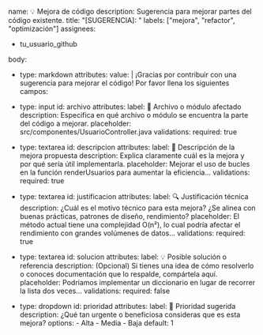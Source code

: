 name: 💡 Mejora de código
description: Sugerencia para mejorar partes del código existente.
title: "[SUGERENCIA]: "
labels: ["mejora", "refactor", "optimización"]
assignees:
  - tu_usuario_github

body:
  - type: markdown
    attributes:
      value: |
        ¡Gracias por contribuir con una sugerencia para mejorar el código! Por favor llena los siguientes campos:

  - type: input
    id: archivo
    attributes:
      label: 📁 Archivo o módulo afectado
      description: Especifica en qué archivo o módulo se encuentra la parte del código a mejorar.
      placeholder: src/componentes/UsuarioController.java
    validations:
      required: true

  - type: textarea
    id: descripcion
    attributes:
      label: 📝 Descripción de la mejora propuesta
      description: Explica claramente cuál es la mejora y por qué sería útil implementarla.
      placeholder: Mejorar el uso de bucles en la función renderUsuarios para aumentar la eficiencia...
    validations:
      required: true

  - type: textarea
    id: justificacion
    attributes:
      label: 🔍 Justificación técnica
      description: ¿Cuál es el motivo técnico para esta mejora? ¿Se alinea con buenas prácticas, patrones de diseño, rendimiento?
      placeholder: El método actual tiene una complejidad O(n²), lo cual podría afectar el rendimiento con grandes volúmenes de datos...
    validations:
      required: true

  - type: textarea
    id: solucion
    attributes:
      label: 💡 Posible solución o referencia
      description: (Opcional) Si tienes una idea de cómo resolverlo o conoces documentación que lo respalde, compártela aquí.
      placeholder: Podríamos implementar un diccionario en lugar de recorrer la lista dos veces...
    validations:
      required: false

  - type: dropdown
    id: prioridad
    attributes:
      label: 🚦 Prioridad sugerida
      description: ¿Qué tan urgente o beneficiosa consideras que es esta mejora?
      options:
        - Alta
        - Media
        - Baja
      default: 1